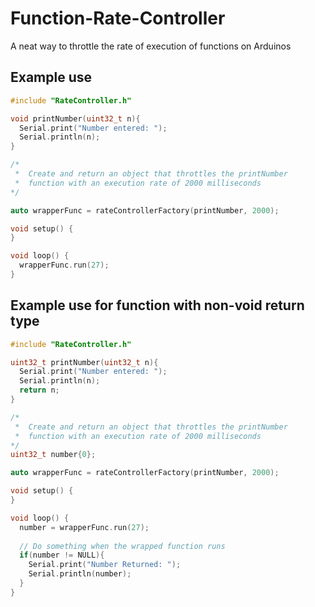 # Function-Rate-Controller
A neat way to throttle the rate of execution of functions on Arduinos

## Example use

```cpp
#include "RateController.h"

void printNumber(uint32_t n){
  Serial.print("Number entered: ");
  Serial.println(n);
}

/* 
 *  Create and return an object that throttles the printNumber
 *  function with an execution rate of 2000 milliseconds
*/

auto wrapperFunc = rateControllerFactory(printNumber, 2000);

void setup() {
}

void loop() {
  wrapperFunc.run(27);
}
```

## Example use for function with non-void return type

```cpp
#include "RateController.h"

uint32_t printNumber(uint32_t n){
  Serial.print("Number entered: ");
  Serial.println(n);
  return n;
}

/* 
 *  Create and return an object that throttles the printNumber
 *  function with an execution rate of 2000 milliseconds
*/
uint32_t number{0};

auto wrapperFunc = rateControllerFactory(printNumber, 2000);

void setup() {
}

void loop() {
  number = wrapperFunc.run(27);
  
  // Do something when the wrapped function runs
  if(number != NULL){
    Serial.print("Number Returned: ");
    Serial.println(number);
  }
}


```
